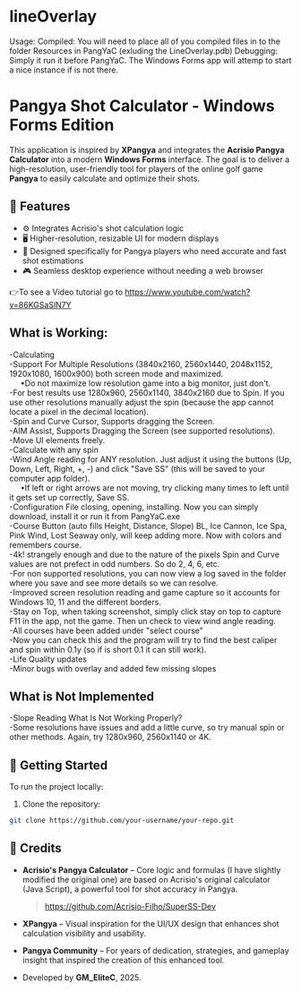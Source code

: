 # lineOverlay

Usage:
Compiled: You will need to place all of you compiled files in to the folder Resources in PangYaC (exluding the LineOverlay.pdb)
Debugging: Simply it run it before PangYaC. The Windows Forms app will attemp to start a nice instance if is not there. 
# Pangya Shot Calculator - Windows Forms Edition

This application is inspired by **XPangya** and integrates the **Acrisio Pangya Calculator** into a modern **Windows Forms** interface. The goal is to deliver a high-resolution, user-friendly tool for players of the online golf game **Pangya** to easily calculate and optimize their shots.

## 🎯 Features

- ⚙️ Integrates Acrisio's shot calculation logic
- 🖥️ Higher-resolution, resizable UI for modern displays
- 📐 Designed specifically for Pangya players who need accurate and fast shot estimations
- 🎮 Seamless desktop experience without needing a web browser
  
👉To see a Video tutorial go to https://www.youtube.com/watch?v=86KGSaSlN7Y 

## __What is Working:__

-Calculating  
-Support For Multiple Resolutions (3840x2160, 2560x1440, 2048x1152, 1920x1080, 1600x900) both screen mode and maximized.  
 &nbsp;&nbsp;&nbsp;&nbsp;&nbsp;•Do not maximize low resolution game into a big monitor, just don't.  
-For best results use 1280x960, 2560x1140, 3840x2160 due to Spin. If you use other resolutions manually adjust the spin (because the app cannot locate a pixel in the decimal location).  
-Spin and Curve Cursor, Supports dragging the Screen.   
-AIM Assist, Supports Dragging the Screen (see supported resolutions).  
-Move UI elements freely.  
-Calculate with any spin  
-Wind Angle reading for ANY resolution. Just adjust it using the buttons (Up, Down, Left, Right, +, -)  and click "Save SS" (this will be saved to your computer app folder).  
 &nbsp;&nbsp;&nbsp;&nbsp;&nbsp;•If left or right arrows are not moving, try clicking many times to left until it gets set up correctly, Save SS.  
-Configuration File closing, opening, installing. Now you can simply download, install it or run it from PangYaC.exe  
-Course Button (auto fills Height, Distance, Slope) BL, Ice Cannon, Ice Spa, Pink Wind, Lost Seaway only, will keep adding more. Now with colors and remembers course.   
-4k! strangely enough and due to the nature of the pixels Spin and Curve values are not prefect in odd numbers. So do 2, 4, 6,  etc.   
-For non supported resolutions, you can now view a log saved in the folder where you save and see more details so we can resolve.   
-Improved screen resolution reading and game capture so it accounts for Windows 10, 11 and the different borders.   
-Stay on Top, when taking screenshot, simply click stay on top to capture F11 in the app, not the game. Then un check to view wind angle reading.  
-All courses have been added under "select course"  
-Now you can check this and the program will try to find the best caliper and spin within 0.1y (so if is short 0.1 it can still work).  
-Life Quality updates   
-Minor bugs with overlay and added few missing slopes  


## __What is Not Implemented__
-Slope Reading
What Is Not Working Properly?  
-Some resolutions have issues and add a little curve, so try manual spin or other methods. Again, try 1280x960, 2560x1140 or 4K. 

## 🚀 Getting Started

To run the project locally:

1. Clone the repository:
```bash
git clone https://github.com/your-username/your-repo.git
```

## 🙏 Credits

- **Acrisio's Pangya Calculator** – Core logic and formulas (I have slightly modified the original one) are based on Acrisio's original calculator (Java Script), a powerful tool for shot accuracy in Pangya.  
  > https://github.com/Acrisio-Filho/SuperSS-Dev

- **XPangya** – Visual inspiration for the UI/UX design that enhances shot calculation visibility and usability.

- **Pangya Community** – For years of dedication, strategies, and gameplay insight that inspired the creation of this enhanced tool.

- Developed by **GM_EliteC**, 2025.

